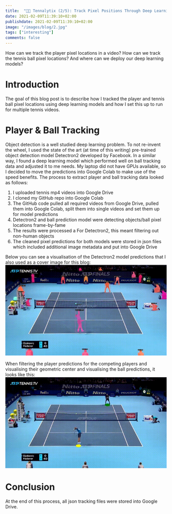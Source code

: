 ```yaml
---
title:  "🎾🤖 Tennalytix (2/5): Track Pixel Positions Through Deep Learning"
date: 2021-02-09T11:39:10+02:00
publishdate: 2021-02-09T11:39:10+02:00
image: "/images/blog/2.jpg"
tags: ["interesting"]
comments: false
---
```


How can we track the player pixel locations in a video? How can we track the tennis ball pixel locations?  And where can we deploy our deep learning models?

# Introduction
The goal of this blog post is to describe how I tracked the player and tennis ball pixel locations using deep learning models and how I set this up to run for multiple tennis videos. 

# Player & Ball Tracking
Object detection is a well studied deep learning problem. To not re-invent the wheel, I used the state of the art (at time of this writing) pre-trained object detection model Detectron2 developed by Facebook. In a similar way, I found a deep learning model which performed well on ball tracking data and adjusted it to me needs. My laptop did not have GPUs available, so I decided to move the predictions into Google Colab to make use of the speed benefits. The process to extract player and ball tracking data looked as follows:

1. I uploaded tennis mp4 videos into Google Drive
2. I cloned my GitHub repo into Google Colab
3. The GitHub code pulled all required videos from Google Drive, pulled them into Google Colab, split them into single videos and set them up for model predictions
4. Detectron2 and ball prediction model were detecting objects/ball pixel locations frame-by-fame
5. The results were processed 
    a For Detectron2, this meant filtering out non-human objects
6. The cleaned pixel predictions for both models were stored in json files which included additional image metadata and put into Google Drive

Below you can see a visualisation of the Detectron2 model predictions that I also used as a cover image for this blog:
![alt](cover.gif)


When filtering the player predictions for the competing players and visualising their geometric center and visualising the ball predictions, it looks like this: 
![alt](combined_tracking_3sec_480.gif)

# Conclusion
At the end of this process, all json tracking files were stored into Google Drive.